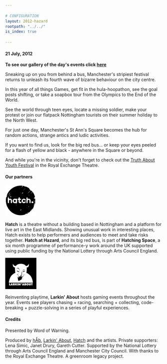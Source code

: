 ```yaml
---

# CONFIGURATION
layout: 2012-hazard
rootpath: "../../"
is_index: true

---
```

#### 21 July, 2012
**To see our gallery of the day's events click [here](http://hazardmcr.org)**

Sneaking up on you from behind a bus, Manchester's stripiest festival returns to unleash its fourth wave of bizarre behaviour on the city centre. 

In this year of all things Games, get fit in the hula-hoopathon, see the goal posts shifting, or take a soapbox tour from the Olympics to the End of the World. 

See the world through teen eyes, locate a missing soldier, make your protest or join our flatpack Nottingham tourists on their summer holiday to the North West.

For just one day, Manchester's St Ann's Square becomes the hub for random actions, strange antics and ludic activities.    

If you want to find us, look for the big red bus… or keep your eyes peeled for a flash of yellow and black - anywhere in the Square or beyond.

And while you're in the vicinity, don't forget to check out the [Truth About Youth Festival](http://www.royalexchange.co.uk/TaY.aspx?page=796) in the Royal Exchange Theatre. 

#### Our partners

<img src="../../assets/images/hatch.png" alt="Hatch">

**Hatch** is a theatre without a building based in Nottingham and a platform for live art in the East Midlands. Showing unusual work in interesting places, Hatch exists to help performers and audiences to meet and take risks together. **Hatch at Hazard**, and its big red bus, is part of **Hatching Space**, a six month programme of performance-y work around the UK supported using public funding by the National Lottery through Arts Council England.

<img src="../../assets/images/larkin.png" alt="Larkin About">

Reinventing playtime, **Larkin' About** hosts gaming events throughout the year.  Events see players chasing + racing, searching + collecting, code-breaking + puzzle-solving in a series of playful experiences.

#### Credits

Presented by Word of Warning.

Produced by [hÅb](http://www.habarts.org"), [Larkin' About](http://larkin-about.co.uk), [Hatch](http://hatchnottingham.co.uk) and the artists.
Private supporters: Lena Simic, Janet Drury, Gareth Cutter.
Supported by the National Lottery through Arts Council England and Manchester City Council. With thanks to the Royal Exchange Theatre. A greenroom legacy project.
